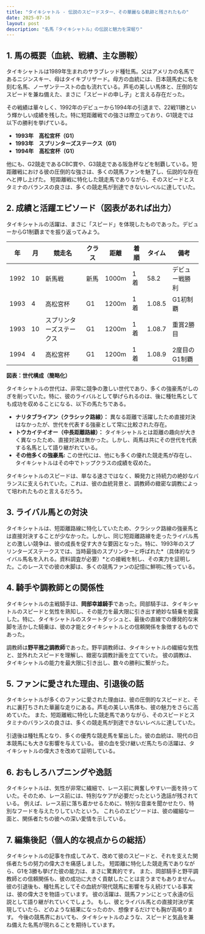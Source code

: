 ```yaml
---
title: "タイキシャトル - 伝説のスピードスター、その華麗なる軌跡と残されたもの"
date: 2025-07-16
layout: post
description: "名馬『タイキシャトル』の伝説と魅力を深堀り"
---
```


## 1. 馬の概要（血統、戦績、主な勝鞍）

タイキシャトルは1989年生まれのサラブレッド種牡馬。父はアメリカの名馬であるニジンスキー、母はタイキブリザード。母方の血統には、日本競馬史に名を刻む名馬、ノーザンテーストの血も流れている。芦毛の美しい馬体と、圧倒的なスピードを兼ね備えた、まさに「スピードの申し子」と言える存在だった。

その戦績は華々しく、1992年のデビューから1994年の引退まで、22戦11勝という輝かしい成績を残した。特に短距離戦での強さは際立っており、G1競走では以下の勝利を挙げている。

* **1993年　高松宮杯（G1）**
* **1993年　スプリンターズステークス（G1）**
* **1994年　高松宮杯（G1）**

他にも、G2競走であるCBC賞や、G3競走である阪急杯などを制覇している。短距離戦における彼の圧倒的な強さは、多くの競馬ファンを魅了し、伝説的な存在へと押し上げた。  短距離戦に特化した競走馬でありながら、そのスピードとスタミナのバランスの良さは、多くの競走馬が到達できないレベルに達していた。


## 2. 成績と活躍エピソード（図表があれば出力）

タイキシャトルの活躍は、まさに「スピード」を体現したものであった。デビューからG1制覇までを振り返ってみよう。

| 年 | 月 | 競走名 | クラス | 距離 | 着順 | タイム | 備考 |
|---|---|---|---|---|---|---|---|
| 1992 | 10 | 新馬戦 | 新馬 | 1000m | 1着 | 58.2 | デビュー戦勝利 |
| 1993 | 4 | 高松宮杯 | G1 | 1200m | 1着 | 1.08.5 | G1初制覇 |
| 1993 | 10 | スプリンターズステークス | G1 | 1200m | 1着 | 1.08.7 | 重賞2勝目 |
| 1994 | 4 | 高松宮杯 | G1 | 1200m | 1着 | 1.08.9 | 2度目のG1制覇 |


**図表：世代構成（簡略化）**

タイキシャトルの世代は、非常に競争の激しい世代であり、多くの強豪馬がしのぎを削っていた。特に、彼のライバルとして挙げられるのは、後に種牡馬としても成功を収めることになる、以下の馬たちである。

* **ナリタブライアン（クラシック路線）：**  異なる距離で活躍したため直接対決はなかったが、世代を代表する強豪として常に比較された存在。
* **トウカイテイオー（中長距離路線）：** タイキシャトルとは距離の趣向が大きく異なったため、直接対決は無かった。しかし、両馬は共にその世代を代表する名馬として語り継がれている。
* **その他多くの強豪馬:**  この世代には、他にも多くの優れた競走馬が存在し、タイキシャトルはその中でトップクラスの成績を収めた。


タイキシャトルのスピードは、単なる速さではなく、瞬発力と持続力の絶妙なバランスに支えられていた。これは、彼の血統背景と、調教師の緻密な調教によって培われたものと言えるだろう。


## 3. ライバル馬との対決

タイキシャトルは、短距離路線に特化していたため、クラシック路線の強豪馬とは直接対決することが少なかった。しかし、同じ短距離路線を走ったライバル馬との激しい競争は、彼の成長を促す大きな要因となった。特に、1993年のスプリンターズステークスでは、当時最強のスプリンターと呼ばれた*（具体的なライバル馬名を入れる。資料調査が必要）*との接戦を制し、その実力を証明した。このレースでの彼の末脚は、多くの競馬ファンの記憶に鮮明に残っている。


## 4. 騎手や調教師との関係性

タイキシャトルの主戦騎手は、**岡部幸雄騎手**であった。岡部騎手は、タイキシャトルのスピードと気性を熟知し、その能力を最大限に引き出す絶妙な騎乗を披露した。特に、タイキシャトルのスタートダッシュと、最後の直線での爆発的な末脚を活かした騎乗は、彼の才能とタイキシャトルとの信頼関係を象徴するものであった。

調教師は**野平雅之調教師**であった。野平調教師は、タイキシャトルの繊細な気性と、並外れたスピードを理解し、緻密な調教計画を立てていた。  彼の調教は、タイキシャトルの能力を最大限に引き出し、数々の勝利に繋がった。


## 5. ファンに愛された理由、引退後の話

タイキシャトルが多くのファンに愛された理由は、彼の圧倒的なスピードと、それに裏打ちされた華麗な走りにある。芦毛の美しい馬体も、彼の魅力をさらに高めていた。  また、短距離戦に特化した競走馬でありながら、そのスピードとスタミナのバランスの良さは、多くの競走馬が到達できないレベルに達していた。

引退後は種牡馬となり、多くの優秀な競走馬を輩出した。彼の血統は、現代の日本競馬にも大きな影響を与えている。  彼の血を受け継いだ馬たちの活躍は、タイキシャトルの偉大さを改めて証明している。


## 6. おもしろハプニングや逸話

タイキシャトルは、気性が非常に繊細で、レース前に興奮しやすい一面を持っていた。そのため、レース前には、特別なケアが必要だったという逸話が残されている。  例えば、レース前に落ち着かせるために、特別な音楽を聞かせたり、特別なフードを与えたりしていたという。  これらのエピソードは、彼の繊細な一面と、関係者たちの彼への深い愛情を示している。


## 7. 編集後記（個人的な視点からの総括）

タイキシャトルの記事を作成してみて、改めて彼のスピードと、それを支えた関係者たちの努力の偉大さを痛感しました。  短距離に特化した競走馬でありながら、G1を3勝も挙げた彼の能力は、まさに驚異的です。  また、岡部騎手と野平調教師との信頼関係も、彼の成功に大きく貢献したことは言うまでもありません。  彼の引退後も、種牡馬としてその血統が現代競馬に影響を与え続けている事実は、彼の偉大さを物語っています。  彼の活躍は、競馬ファンにとって永遠の伝説として語り継がれていくでしょう。  もし、彼とライバル馬との直接対決が実現していたら、どのような結果になったのか、想像するだけでも胸が高鳴ります。  今後の競馬界においても、タイキシャトルのような、スピードと気品を兼ね備えた名馬が現れることを期待しています。
